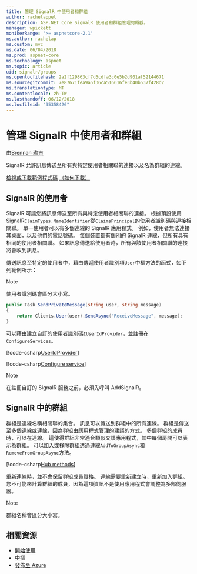 ```yaml
---
title: 管理 SignalR 中使用者和群組
author: rachelappel
description: ASP.NET Core SignalR 使用者和群組管理的概觀。
manager: wpickett
monikerRange: '>= aspnetcore-2.1'
ms.author: rachelap
ms.custom: mvc
ms.date: 06/04/2018
ms.prod: aspnet-core
ms.technology: aspnet
ms.topic: article
uid: signalr/groups
ms.openlocfilehash: 2a2f129863cf7d5cdfa3c0e5b2d901af52144671
ms.sourcegitcommit: 7e87671fea9a5f36ca516616fe3b40b537f428d2
ms.translationtype: MT
ms.contentlocale: zh-TW
ms.lasthandoff: 06/12/2018
ms.locfileid: "35358426"
---
```

# <a name="manage-users-and-groups-in-signalr"></a>管理 SignalR 中使用者和群組

由[Brennan 瑜吉](https://github.com/BrennanConroy)

SignalR 允許訊息傳送至所有與特定使用者相關聯的連接以及名為群組的連線。

[檢視或下載範例程式碼](https://github.com/aspnet/Docs/tree/master/aspnetcore/signalr/groups/sample/) [（如何下載）](xref:tutorials/index#how-to-download-a-sample)

## <a name="users-in-signalr"></a>SignalR 的使用者

SignalR 可讓您將訊息傳送至所有與特定使用者相關聯的連接。 根據預設使用 SignalR`ClaimTypes.NameIdentifier`從`ClaimsPrincipal`的使用者識別碼與連接相關聯。 單一使用者可以有多個連線的 SignalR 應用程式。 例如，使用者無法連接其桌面，以及他們的電話號碼。 每個裝置都有個別的 SignalR 連線，但所有具有相同的使用者相關聯。 如果訊息傳送給使用者時，所有與該使用者相關聯的連接將會收到訊息。

傳送訊息至特定的使用者中，藉由傳遞使用者識別項`User`中樞方法的函式，如下列範例所示：

> [!NOTE]
> 使用者識別碼會區分大小寫。

```csharp
public Task SendPrivateMessage(string user, string message)
{
    return Clients.User(user).SendAsync("ReceiveMessage", message);
}
```

可以藉由建立自訂的使用者識別碼`IUserIdProvider`，並註冊在`ConfigureServices`。

[!code-csharp[UserIdProvider](groups/sample/customuseridprovider.cs?range=4-10)]

[!code-csharp[Configure service](groups/sample/startup.cs?range=21-22,39-42)]

> [!NOTE]
> 在註冊自訂的 SignalR 服務之前，必須先呼叫 AddSignalR。

## <a name="groups-in-signalr"></a>SignalR 中的群組

群組是連線名稱相關聯的集合。 訊息可以傳送到群組中的所有連線。 群組是傳送至多個連線或連線，因為群組由應用程式管理的建議的方式。 多個群組的成員時，可以在連線。 這使得群組非常適合類似交談應用程式，其中每個房間可以表示為群組。 可以加入或移除群組透過連線`AddToGroupAsync`和`RemoveFromGroupAsync`方法。

[!code-csharp[Hub methods](groups/sample/hubs/chathub.cs?range=15-27)]

重新連線時，並不會保留群組成員資格。 連線需要重新建立時，重新加入群組。 您不可能來計算群組的成員，因為這項資訊不是使用應用程式會調整為多部伺服器。

> [!NOTE]
> 群組名稱會區分大小寫。

## <a name="related-resources"></a>相關資源

* [開始使用](xref:signalr/get-started)
* [中樞](xref:signalr/hubs)
* [發佈至 Azure](xref:signalr/publish-to-azure-web-app)
